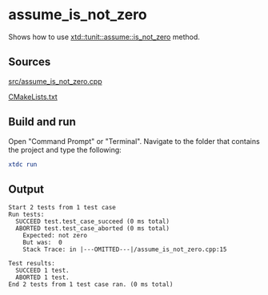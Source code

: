 # assume_is_not_zero

Shows how to use [xtd::tunit::assume::is_not_zero](https://gammasoft71.github.io/xtd/reference_guides/latest/classxtd_1_1tunit_1_1assume.html#a56338a72e52bb2f534be14d95ce1dcda) method.

## Sources

[src/assume_is_not_zero.cpp](src/assume_is_not_zero.cpp)

[CMakeLists.txt](CMakeLists.txt)

## Build and run

Open "Command Prompt" or "Terminal". Navigate to the folder that contains the project and type the following:

```cmake
xtdc run
```

## Output

```
Start 2 tests from 1 test case
Run tests:
  SUCCEED test.test_case_succeed (0 ms total)
  ABORTED test.test_case_aborted (0 ms total)
    Expected: not zero
    But was:  0
    Stack Trace: in |---OMITTED---|/assume_is_not_zero.cpp:15

Test results:
  SUCCEED 1 test.
  ABORTED 1 test.
End 2 tests from 1 test case ran. (0 ms total)
```
